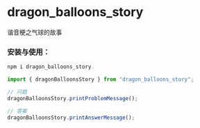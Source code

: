 # dragon_balloons_story
谐音梗之气球的故事


### 安装与使用：

``` js
npm i dragon_balloons_story

import { dragonBalloonsStory } from "dragon_balloons_story";

// 问题  
dragonBalloonsStory.printProblemMessage();  

// 答案 
dragonBalloonsStory.printAnswerMessage();  
